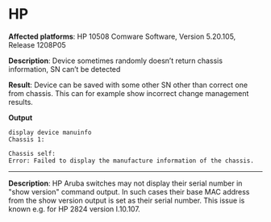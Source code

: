 # HP

**Affected platforms**: HP 10508 Comware Software, Version 5.20.105,
Release 1208P05

**Description**: Device sometimes randomly doesn’t return chassis
information, SN can’t be detected

**Result**: Device can be saved with some other SN other than correct
one from chassis. This can for example show incorrect change management
results.

**Output**

``` text
display device manuinfo
Chassis 1:

Chassis self:
Error: Failed to display the manufacture information of the chassis.
```
------------------------------------------------------------------------

**Description**: HP Aruba switches may not display their serial number
in "show version" command output. In such cases their base MAC address
from the show version output is set as their serial number. This issue
is known e.g. for HP 2824 version I.10.107.
